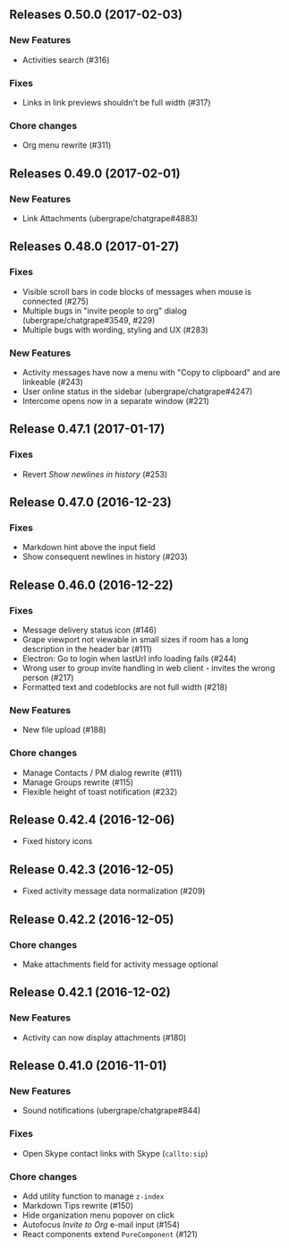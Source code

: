 ## Releases 0.50.0 (2017-02-03)

### New Features

* Activities search (#316)

### Fixes

* Links in link previews shouldn't be full width (#317)

### Chore changes

* Org menu rewrite (#311)

## Releases 0.49.0 (2017-02-01)

### New Features

* Link Attachments (ubergrape/chatgrape#4883)

## Releases 0.48.0 (2017-01-27)

### Fixes

* Visible scroll bars in code blocks of messages when mouse is connected (#275)
* Multiple bugs in "invite people to org" dialog (ubergrape/chatgrape#3549, #229)
* Multiple bugs with wording, styling and UX (#283)

### New Features

* Activity messages have now a menu with "Copy to clipboard" and are linkeable (#243)
* User online status in the sidebar (ubergrape/chatgrape#4247)
* Intercome opens now in a separate window (#221)

## Release 0.47.1 (2017-01-17)

### Fixes

* Revert *Show newlines in history* (#253)

## Release 0.47.0 (2016-12-23)

### Fixes

* Markdown hint above the input field
* Show consequent newlines in history (#203)

## Release 0.46.0 (2016-12-22)

### Fixes

* Message delivery status icon (#146)
* Grape viewport not viewable in small sizes if room has a long description in the header bar (#111)
* Electron: Go to login when lastUrl info loading fails (#244)
* Wrong user to group invite handling in web client - invites the wrong person (#217)
* Formatted text and codeblocks are not full width (#218)

### New Features

* New file upload (#188)

### Chore changes

* Manage Contacts / PM dialog rewrite (#111)
* Manage Groups rewrite (#115)
* Flexible height of toast notification (#232)

## Release 0.42.4 (2016-12-06)

* Fixed history icons


## Release 0.42.3 (2016-12-05)

* Fixed activity message data normalization (#209)


## Release 0.42.2 (2016-12-05)

### Chore changes

* Make attachments field for activity message optional


## Release 0.42.1 (2016-12-02)

### New Features

* Activity can now display attachments (#180)


## Release 0.41.0 (2016-11-01)

### New Features

* Sound notifications (ubergrape/chatgrape#844)

### Fixes

* Open Skype contact links with Skype (`callto:sip`)

### Chore changes

* Add utility function to manage `z-index`
* Markdown Tips rewrite (#150)
* Hide organization menu popover on click
* Autofocus *Invite to Org* e-mail input (#154)
* React components extend `PureComponent` (#121)
